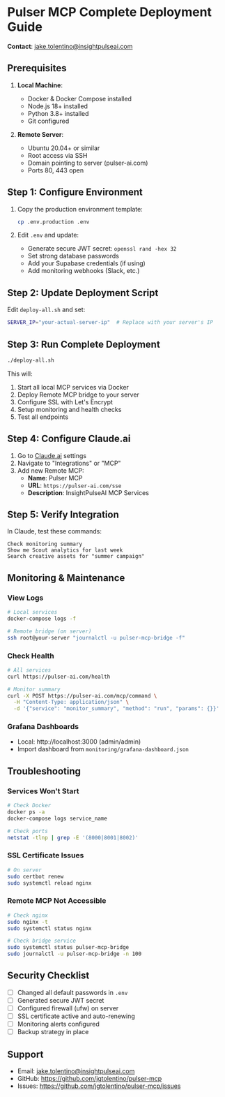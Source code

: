 # Pulser MCP Complete Deployment Guide

**Contact**: jake.tolentino@insightpulseai.com

## Prerequisites

1. **Local Machine**:
   - Docker & Docker Compose installed
   - Node.js 18+ installed
   - Python 3.8+ installed
   - Git configured

2. **Remote Server**:
   - Ubuntu 20.04+ or similar
   - Root access via SSH
   - Domain pointing to server (pulser-ai.com)
   - Ports 80, 443 open

## Step 1: Configure Environment

1. Copy the production environment template:
   ```bash
   cp .env.production .env
   ```

2. Edit `.env` and update:
   - Generate secure JWT secret: `openssl rand -hex 32`
   - Set strong database passwords
   - Add your Supabase credentials (if using)
   - Add monitoring webhooks (Slack, etc.)

## Step 2: Update Deployment Script

Edit `deploy-all.sh` and set:
```bash
SERVER_IP="your-actual-server-ip"  # Replace with your server's IP
```

## Step 3: Run Complete Deployment

```bash
./deploy-all.sh
```

This will:
1. Start all local MCP services via Docker
2. Deploy Remote MCP bridge to your server
3. Configure SSL with Let's Encrypt
4. Setup monitoring and health checks
5. Test all endpoints

## Step 4: Configure Claude.ai

1. Go to [Claude.ai](https://claude.ai) settings
2. Navigate to "Integrations" or "MCP"
3. Add new Remote MCP:
   - **Name**: Pulser MCP
   - **URL**: `https://pulser-ai.com/sse`
   - **Description**: InsightPulseAI MCP Services

## Step 5: Verify Integration

In Claude, test these commands:
```
Check monitoring summary
Show me Scout analytics for last week
Search creative assets for "summer campaign"
```

## Monitoring & Maintenance

### View Logs
```bash
# Local services
docker-compose logs -f

# Remote bridge (on server)
ssh root@your-server "journalctl -u pulser-mcp-bridge -f"
```

### Check Health
```bash
# All services
curl https://pulser-ai.com/health

# Monitor summary
curl -X POST https://pulser-ai.com/mcp/command \
  -H "Content-Type: application/json" \
  -d '{"service": "monitor_summary", "method": "run", "params": {}}'
```

### Grafana Dashboards
- Local: http://localhost:3000 (admin/admin)
- Import dashboard from `monitoring/grafana-dashboard.json`

## Troubleshooting

### Services Won't Start
```bash
# Check Docker
docker ps -a
docker-compose logs service_name

# Check ports
netstat -tlnp | grep -E '(8000|8001|8002)'
```

### SSL Certificate Issues
```bash
# On server
sudo certbot renew
sudo systemctl reload nginx
```

### Remote MCP Not Accessible
```bash
# Check nginx
sudo nginx -t
sudo systemctl status nginx

# Check bridge service
sudo systemctl status pulser-mcp-bridge
sudo journalctl -u pulser-mcp-bridge -n 100
```

## Security Checklist

- [ ] Changed all default passwords in `.env`
- [ ] Generated secure JWT secret
- [ ] Configured firewall (ufw) on server
- [ ] SSL certificate active and auto-renewing
- [ ] Monitoring alerts configured
- [ ] Backup strategy in place

## Support

- Email: jake.tolentino@insightpulseai.com
- GitHub: https://github.com/jgtolentino/pulser-mcp
- Issues: https://github.com/jgtolentino/pulser-mcp/issues